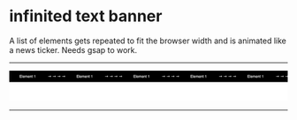 # infinited text banner

A list of elements gets repeated to fit the browser width and is animated like a news ticker. Needs gsap to work.

---

![Preview](/infinite-text-banner/preview.jpg)

---
